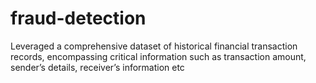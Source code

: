 # fraud-detection
Leveraged a comprehensive dataset of historical financial transaction records, encompassing critical information such as  transaction amount, sender’s details, receiver’s information etc
